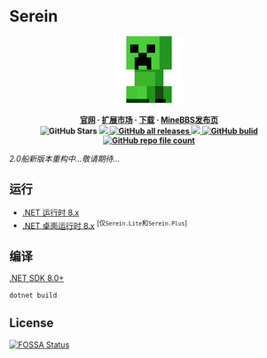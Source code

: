 # Serein

<p align="center" style="font-weight: bold;">
    <img src="src/Sources/logo.png" width="120" style="image-rendering: pixelated;">
    <br />
    <br />
    <a href="http://serein.cc">官网</a>
    ·
    <a href="http://serein.cc">扩展市场</a>
    ·
    <a href="https://github.com/SereinDev/Serein/releases/latest">下载</a>
    ·
    <a href="https://www.minebbs.com/resources/serein.4169/">MineBBS发布页</a>
    <br />
    <img alt="GitHub Stars" src="https://img.shields.io/github/stars/SereinDev/Serein?color=blue">
    <a href="https://github.com/SereinDev/Serein/releases/latest">
        <img src="https://img.shields.io/github/v/release/SereinDev/Serein?color=blue">
    </a>
    <a href="https://github.com/SereinDev/Serein/releases">
        <img alt="GitHub all releases" src="https://img.shields.io/github/downloads/SereinDev/Serein/total?color=blue">
    </a>
    <a href="https://app.fossa.com/projects/git%2Bgithub.com%2FSereinDev%2FSerein?ref=badge_shield" alt="FOSSA Status">
        <img src="https://app.fossa.com/api/projects/git%2Bgithub.com%2FSereinDev%2FSerein.svg?type=shield"/>
    </a>
    <a href="https://github.com/SereinDev/Serein/actions/workflows/build.yml">
        <img alt="GitHub bulid"
            src="https://img.shields.io/github/actions/workflow/status/SereinDev/Serein/build.yml?branch=main&color=blue">
    </a>
    <a href="https://github.com/SereinDev/Serein">
        <img alt="GitHub repo file count" src="https://img.shields.io/github/languages/code-size/SereinDev/Serein">
    </a>
</p>

*2.0船新版本重构中...敬请期待...*

## 运行

- [.NET 运行时 8.x](https://dotnet.microsoft.com/zh-cn/download/dotnet/8.0)
- [.NET 桌面运行时 8.x](https://dotnet.microsoft.com/zh-cn/download/dotnet/8.0) <sup>[仅`Serein.Lite`和`Serein.Plus`]</sup>

## 编译

[.NET SDK 8.0+](https://dotnet.microsoft.com/zh-cn/download/dotnet)

```sh
dotnet build
```

## License

[![FOSSA Status](https://app.fossa.com/api/projects/git%2Bgithub.com%2FSereinDev%2FSerein.svg?type=large)](https://app.fossa.com/projects/git%2Bgithub.com%2FSereinDev%2FSerein?ref=badge_large)